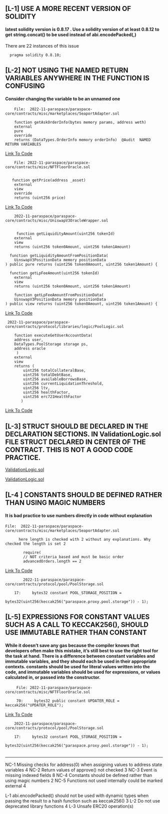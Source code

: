 ##

##   [L-1]   USE A MORE RECENT VERSION OF SOLIDITY

   
  ####  latest solidity version is 0.8.17 . Use a solidity version of at least 0.8.12 to get string.concat() to be used instead of abi.encodePacked(<str>,<str>)

There are 22 instances of this issue

      pragma solidity 0.8.10;


##

##  [L-2]  NOT USING THE NAMED RETURN VARIABLES ANYWHERE IN THE FUNCTION IS CONFUSING

  ####   Consider changing the variable to be an unnamed one

        File:  2022-11-paraspace/paraspace-core/contracts/misc/marketplaces/SeaportAdapter.sol

        function getAskOrderInfo(bytes memory params, address weth)
        external
        pure
        override
        returns (DataTypes.OrderInfo memory orderInfo)  @Audit  NAMED RETURN VARIABLES


[Link To Code](https://github.com/code-423n4/2022-11-paraspace/blob/main/paraspace-core/contracts/misc/marketplaces/SeaportAdapter.sol)

        File: 2022-11-paraspace/paraspace-core/contracts/misc/NFTFloorOracle.sol


       function getPrice(address _asset)
        external
        view
        override
        returns (uint256 price) 

 [Link To Code](https://github.com/code-423n4/2022-11-paraspace/blob/main/paraspace-core/contracts/misc/NFTFloorOracle.sol) 

        2022-11-paraspace/paraspace-core/contracts/misc/UniswapV3OracleWrapper.sol


         function getLiquidityAmount(uint256 tokenId)
        external
        view
        returns (uint256 token0Amount, uint256 token1Amount)

      function getLiquidityAmountFromPositionData(
        UinswapV3PositionData memory positionData
    ) public pure returns (uint256 token0Amount, uint256 token1Amount) {

      function getLpFeeAmount(uint256 tokenId)
        external
        view
        returns (uint256 token0Amount, uint256 token1Amount)

        function getLpFeeAmountFromPositionData(
        UinswapV3PositionData memory positionData
    ) public view returns (uint256 token0Amount, uint256 token1Amount) {

 [Link To Code](https://github.com/code-423n4/2022-11-paraspace/blob/main/paraspace-core/contracts/misc/UniswapV3OracleWrapper.sol) 


     2022-11-paraspace/paraspace-core/contracts/protocol/libraries/logic/PoolLogic.sol

        function executeGetUserAccountData(
        address user,
        DataTypes.PoolStorage storage ps,
        address oracle
         )
        external
        view
        returns (
            uint256 totalCollateralBase,
            uint256 totalDebtBase,
            uint256 availableBorrowsBase,
            uint256 currentLiquidationThreshold,
            uint256 ltv,
            uint256 healthFactor,
            uint256 erc721HealthFactor
           )


[Link To Code](https://github.com/code-423n4/2022-11-paraspace/blob/main/paraspace-core/contracts/protocol/libraries/logic/PoolLogic.sol)

##

## [L-3]   STRUCT SHOULD BE DECLARED IN THE DECLARATION SECTIONS. IN ValidationLogic.sol FILE STRUCT DECLARED IN CENTER OF THE CONTRACT. THIS IS NOT A GOOD CODE PRACTICE. 

[ValidationLogic.sol](https://github.com/code-423n4/2022-11-paraspace/blob/c6820a279c64a299a783955749fdc977de8f0449/paraspace-core/contracts/protocol/libraries/logic/ValidationLogic.sol#L225-L245)

[ValidationLogic.sol](https://github.com/code-423n4/2022-11-paraspace/blob/c6820a279c64a299a783955749fdc977de8f0449/paraspace-core/contracts/protocol/libraries/logic/ValidationLogic.sol#L478-L492)




##

##   [L-4 ]    CONSTANTS SHOULD BE DEFINED RATHER THAN USING MAGIC NUMBERS

 ####  It is bad practice to use numbers directly in code without explanation

    File:  2022-11-paraspace/paraspace-core/contracts/misc/marketplaces/SeaportAdapter.sol

          here length is checked with 2 without any explanations. Why checked the length is set 2 

            require(
            // NOT criteria based and must be basic order
            advancedOrders.length == 2 

[Link To Code](https://github.com/code-423n4/2022-11-paraspace/blob/main/paraspace-core/contracts/misc/marketplaces/SeaportAdapter.sol)


            2022-11-paraspace/paraspace-core/contracts/protocol/pool/PoolStorage.sol

        17:     bytes32 constant POOL_STORAGE_POSITION =
                  bytes32(uint256(keccak256("paraspace.proxy.pool.storage")) - 1);

##

## [L-5]  EXPRESSIONS FOR CONSTANT VALUES SUCH AS A CALL TO KECCAK256(), SHOULD USE IMMUTABLE RATHER THAN CONSTANT

  ####   While it doesn’t save any gas because the compiler knows that developers often make this mistake, it’s still best to use the right tool for the task at hand. There is a difference between constant variables and immutable variables, and they should each be used in their appropriate contexts. constants should be used for literal values written into the code, and immutable variables should be used for expressions, or values calculated in, or passed into the constructor.


         File: 2022-11-paraspace/paraspace-core/contracts/misc/NFTFloorOracle.sol

         70:     bytes32 public constant UPDATER_ROLE = keccak256("UPDATER_ROLE"); 

[Link To Code](https://github.com/code-423n4/2022-11-paraspace/blob/main/paraspace-core/contracts/misc/NFTFloorOracle.sol)


        2022-11-paraspace/paraspace-core/contracts/protocol/pool/PoolStorage.sol

        17:     bytes32 constant POOL_STORAGE_POSITION =
                  bytes32(uint256(keccak256("paraspace.proxy.pool.storage")) - 1);


##






--------------------------------------------------------------------------------------------------------------------------------------------------------------

NC-1	Missing checks for address(0) when assigning values to address state variables	4
NC-2	Return values of approve() not checked	3
NC-3	Event is missing indexed fields	8
NC-4	Constants should be defined rather than using magic numbers	2
NC-5	Functions not used internally could be marked external	4


L-1	abi.encodePacked() should not be used with dynamic types when passing the result to a hash function such as keccak256()	3
L-2	Do not use deprecated library functions	4
L-3	Unsafe ERC20 operation(s)
        

